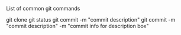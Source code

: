 List of common git commands

git clone
git status
git commit -m "commit description"
git commit -m "commit description" -m "commit info for description box"
